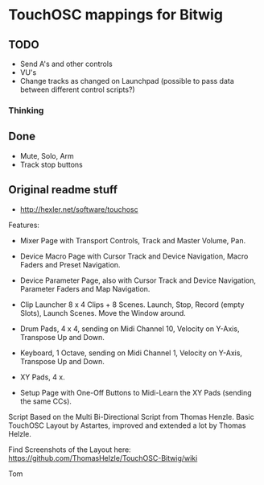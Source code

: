 # TouchOSC mappings for Bitwig
## TODO
- Send A's and other controls
- VU's
- Change tracks as changed on Launchpad (possible to pass data between different control scripts?)

### Thinking
## Done
- Mute, Solo, Arm
- Track stop buttons

## Original readme stuff
- http://hexler.net/software/touchosc

Features:

- Mixer Page with Transport Controls, Track and Master Volume, Pan.

- Device Macro Page with Cursor Track and Device Navigation, Macro Faders and Preset Navigation.

- Device Parameter Page, also with Cursor Track and Device Navigation, Parameter Faders and Map Navigation.

- Clip Launcher 8 x 4 Clips + 8 Scenes. Launch, Stop, Record (empty Slots), Launch Scenes. Move the Window around.

- Drum Pads, 4 x 4, sending on Midi Channel 10, Velocity on Y-Axis, Transpose Up and Down.

- Keyboard, 1 Octave, sending on Midi Channel 1, Velocity on Y-Axis, Transpose Up and Down.

- XY Pads, 4 x.

- Setup Page with One-Off Buttons to Midi-Learn the XY Pads (sending the same CCs).


Script Based on the Multi Bi-Directional Script from Thomas Henzle. Basic TouchOSC Layout by Astartes, improved and extended a lot by Thomas Helzle.

Find Screenshots of the Layout here:
https://github.com/ThomasHelzle/TouchOSC-Bitwig/wiki

Tom
